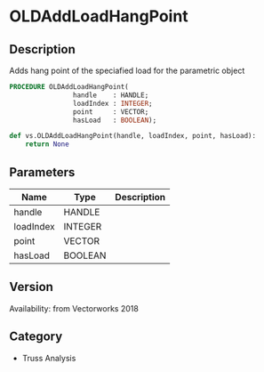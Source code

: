 # OLDAddLoadHangPoint

## Description
Adds hang point of the speciafied load for the parametric object

```pascal
PROCEDURE OLDAddLoadHangPoint(
				handle    : HANDLE;
				loadIndex : INTEGER;
				point     : VECTOR;
				hasLoad   : BOOLEAN);
```

```python
def vs.OLDAddLoadHangPoint(handle, loadIndex, point, hasLoad):
    return None
```

## Parameters
|Name|Type|Description|
|---|---|---|
|handle|HANDLE|   |
|loadIndex|INTEGER|   |
|point|VECTOR|   |
|hasLoad|BOOLEAN|   |

## Version
Availability: from Vectorworks 2018

## Category
* Truss Analysis

